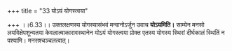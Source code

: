 +++
title = "33 योऽयं योगस्त्वया"

+++
।।6.33।। उक्तलक्षणस्य योगस्यासंभवं मन्वानोऽर्जुन उवाच **योऽयमिति।**
साम्येन मनसो लयविक्षेपशून्यतया केवलात्माकारावस्थानेन योऽयं योगस्त्वया
प्रोक्त एतस्य योगस्य स्थिरां दीर्घकालं स्थितिं न पश्यामि।
मनसश्चञ्चलत्वात्।
